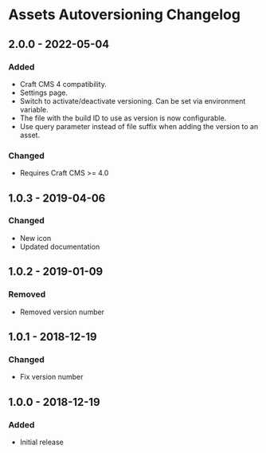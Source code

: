 # Assets Autoversioning Changelog

## 2.0.0 - 2022-05-04

### Added

- Craft CMS 4 compatibility.
- Settings page.
- Switch to activate/deactivate versioning. Can be set via environment variable.
- The file with the build ID to use as version is now configurable.
- Use query parameter instead of file suffix when adding the version to an asset.

### Changed

- Requires Craft CMS >= 4.0

## 1.0.3 - 2019-04-06

### Changed

- New icon
- Updated documentation

## 1.0.2 - 2019-01-09

### Removed

- Removed version number

## 1.0.1 - 2018-12-19

### Changed

- Fix version number

## 1.0.0 - 2018-12-19

### Added

- Initial release
